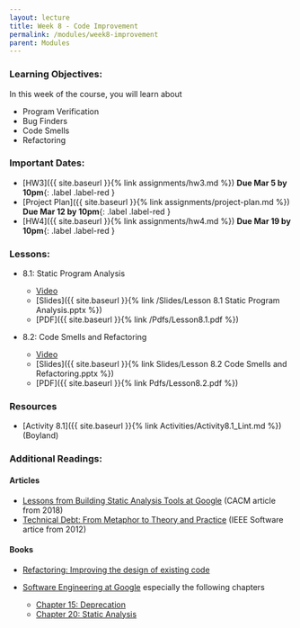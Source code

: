 ```yaml
---
layout: lecture
title: Week 8 - Code Improvement
permalink: /modules/week8-improvement
parent: Modules
---
```

### Learning Objectives:

In this week of the course, you will learn about
* Program Verification
* Bug Finders
* Code Smells
* Refactoring


### Important Dates:
* [HW3]({{ site.baseurl }}{% link assignments/hw3.md %}) **Due Mar 5 by 10pm**{: .label .label-red }
* [Project Plan]({{ site.baseurl }}{% link assignments/project-plan.md %}) **Due Mar 12 by 10pm**{: .label .label-red }
* [HW4]({{ site.baseurl }}{% link assignments/hw4.md %}) **Due Mar 19 by 10pm**{: .label .label-red }


### Lessons:

* 8.1: Static Program Analysis

    * [Video](https://northeastern.instructure.com/courses/60188/pages/lesson-8-dot-1-static-program-analysis-video?module_item_id=5560120)
    * [Slides]({{ site.baseurl }}{% link /Slides/Lesson 8.1 Static Program Analysis.pptx %}) 
    * [PDF]({{ site.baseurl }}{% link /Pdfs/Lesson8.1.pdf %})

* 8.2: Code Smells and Refactoring

    * [Video](https://northeastern.instructure.com/courses/60188/pages/lesson-8-dot-2-code-smells-and-refactoring-video?module_item_id=5560123)
    * [Slides]({{ site.baseurl }}{% link Slides/Lesson 8.2 Code Smells and Refactoring.pptx %}) 
    * [PDF]({{ site.baseurl }}{% link Pdfs/Lesson8.2.pdf %})
    
### Resources

* [Activity 8.1]({{ site.baseurl }}{% link Activities/Activity8.1_Lint.md %}) (Boyland)


### Additional Readings:

#### Articles
* [Lessons from Building Static Analysis Tools at Google](https://cacm.acm.org/magazines/2018/4/226371-lessons-from-building-static-analysis-tools-at-google/fulltext) (CACM article from 2018)
* [Technical Debt: From Metaphor to Theory and Practice](https://resources.sei.cmu.edu/asset_files/WhitePaper/2012_019_001_58818.pdf) (IEEE Software artice from 2012)

#### Books

* [Refactoring: Improving the design of existing code](https://learning.oreilly.com/library/view/refactoring-improving-the/9780134757681/)

* [Software Engineering at Google](https://learning.oreilly.com/library/view/software-engineering-at/9781492082781/) especially the following chapters
  - [Chapter 15: Deprecation](https://learning.oreilly.com/library/view/software-engineering-at/9781492082781/ch15.html)
  - [Chapter 20: Static Analysis](https://learning.oreilly.com/library/view/software-engineering-at/9781492082781/ch20.html#static_analysis-id00082)
